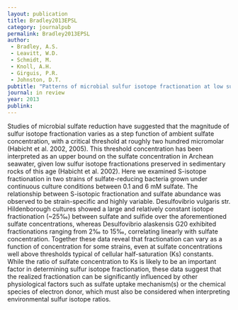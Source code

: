 ```yaml
---
layout: publication
title: Bradley2013EPSL
category: journalpub
permalink: Bradley2013EPSL
author: 
 - Bradley, A.S. 
 - Leavitt, W.D. 
 - Schmidt, M. 
 - Knoll, A.H.
 - Girguis, P.R.
 - Johnston, D.T. 
pubtitle: "Patterns of microbial sulfur isotope fractionation at low sulfate concentrations" 
journal: in review 
year: 2013
publink: 
---
```

Studies of microbial sulfate reduction have suggested that the magnitude of sulfur isotope fractionation varies as a step function of ambient sulfate concentration, with a critical threshold at roughly two hundred micromolar (Habicht et al. 2002, 2005). This threshold concentration has been interpreted as an upper bound on the sulfate concentration in Archean seawater, given low sulfur isotope fractionations preserved in sedimentary rocks of this age (Habicht et al. 2002). Here we examined S-isotope fractionation in two strains of sulfate-reducing bacteria grown under continuous culture conditions between 0.1 and 6 mM sulfate. The relationship between S-isotopic fractionation and sulfate abundance was observed to be strain-specific and highly variable. Desulfovibrio vulgaris str. Hildenborough cultures showed a large and relatively constant isotope fractionation (~25‰) between sulfate and sulfide over the aforementioned sulfate concentrations, whereas Desulfovibrio alaskensis G20 exhibited fractionations ranging from 2‰ to 15‰, correlating linearly with sulfate concentration. Together these data reveal that fractionation can vary as a function of concentration for some strains, even at sulfate concentrations well above thresholds typical of cellular half-saturation (Ks) constants. While the ratio of sulfate concentration to Ks is likely to be an important factor in determining sulfur isotope fractionation, these data suggest that the realized fractionation can be significantly influenced by other physiological factors such as sulfate uptake mechanism(s) or the chemical species of electron donor, which must also be considered when interpreting environmental sulfur isotope ratios.